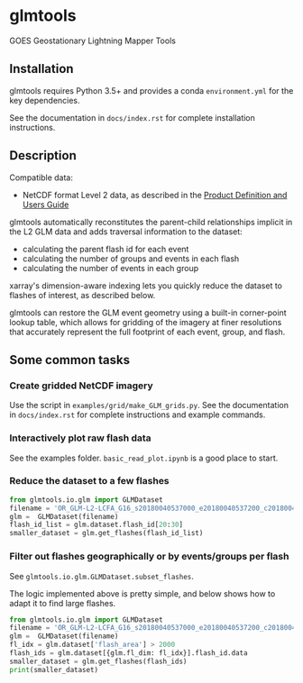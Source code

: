 # glmtools

GOES Geostationary Lightning Mapper Tools

## Installation
glmtools requires Python 3.5+ and provides a conda `environment.yml` for the key dependencies.

See the documentation in `docs/index.rst` for complete installation instructions.

## Description
Compatible data:
- NetCDF format Level 2 data, as described in the [Product Definition and Users Guide](https://www.goes-r.gov/resources/docs.html)

glmtools automatically reconstitutes the parent-child relationships implicit in
the L2 GLM data and adds traversal information to the dataset:

- calculating the parent flash id for each event
- calculating the number of groups and events in each flash
- calculating the number of events in each group

xarray's dimension-aware indexing lets you quickly reduce the dataset to 
flashes of interest, as described below.

glmtools can restore the GLM event geometry using a built-in corner-point lookup table,
which allows for gridding of the imagery at finer resolutions that accurately represent
the full footprint of each event, group, and flash.

## Some common tasks

### Create gridded NetCDF imagery

Use the script in `examples/grid/make_GLM_grids.py`. See the documentation in `docs/index.rst` for complete instructions and example commands.

### Interactively plot raw flash data

See the examples folder. `basic_read_plot.ipynb` is a good place to start.

### Reduce the dataset to a few flashes

```python
from glmtools.io.glm import GLMDataset
filename = 'OR_GLM-L2-LCFA_G16_s20180040537000_e20180040537200_c20180040537226.nc'
glm =  GLMDataset(filename)
flash_id_list = glm.dataset.flash_id[20:30]
smaller_dataset = glm.get_flashes(flash_id_list)
```

### Filter out flashes geographically or by events/groups per flash

See `glmtools.io.glm.GLMDataset.subset_flashes`.

The logic implemented above is pretty simple, and below shows how to adapt it to find large flashes.

```python
from glmtools.io.glm import GLMDataset
filename = 'OR_GLM-L2-LCFA_G16_s20180040537000_e20180040537200_c20180040537226.nc'
glm =  GLMDataset(filename)
fl_idx = glm.dataset['flash_area'] > 2000
flash_ids = glm.dataset[{glm.fl_dim: fl_idx}].flash_id.data
smaller_dataset = glm.get_flashes(flash_ids)
print(smaller_dataset)
```

